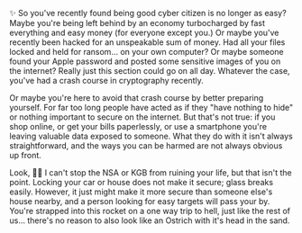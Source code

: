 ✨ So you've recently found being good cyber citizen is no longer as easy? Maybe you're being left behind by an economy turbocharged by fast everything and easy money (for everyone except you.) Or maybe you've recently been hacked for an unspeakable sum of money. Had all your files locked and held for ransom... on your own computer? Or maybe someone found your Apple password and posted some sensitive images of you on the internet? Really just this section could go on all day. Whatever the case, you've had a crash course in cryptography recently. 

Or maybe you're here to avoid that crash course by better preparing yourself. For far too long people have acted as if they "have nothing to hide" or nothing important to secure on the internet. But that's not true: if you shop online, or get your bills paperlessly, or use a smartphone you're leaving valuable data exposed to someone. What they do with it isn't always straightforward, and the ways you can be harmed are not always obvious up front.

Look, 🕵🏽 I can't stop the NSA or KGB from ruining your life, but that isn't the point. Locking your car or house does not make it secure; glass breaks easily. However, it just might make it more secure than someone else's house nearby, and a person looking for easy targets will pass your by. You're strapped into this rocket on a one way trip to hell, just like the rest of us... there's no reason to also look like an Ostrich with it's head in the sand.
